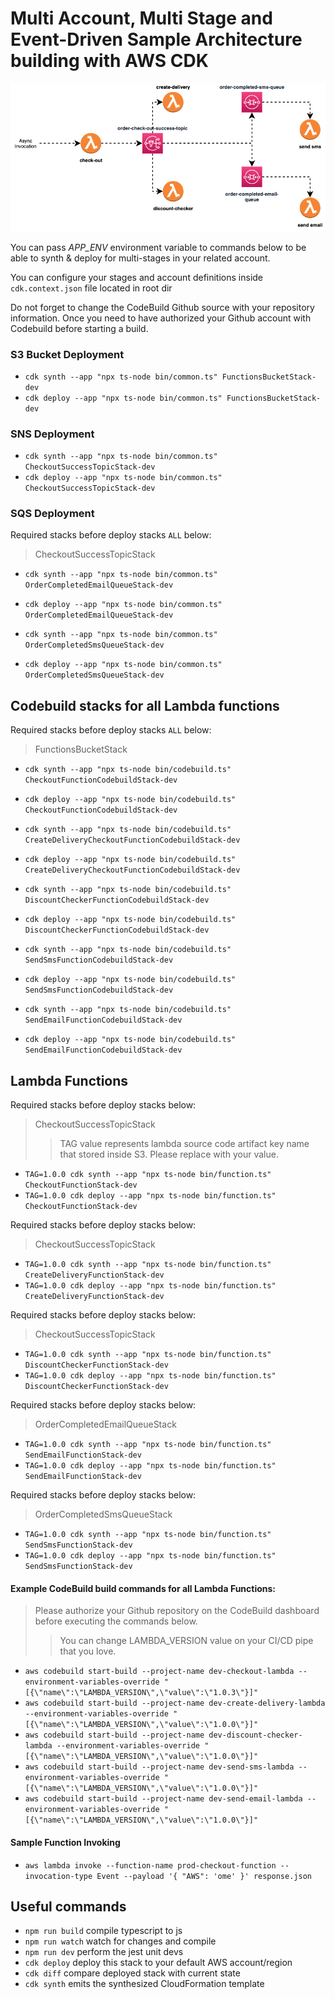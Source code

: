 # Multi Account, Multi Stage and Event-Driven Sample Architecture building with AWS CDK
![AWS CDK, IaC, AWS Cloud](assets/architecture.png?raw=true "Sample Architecture")

You can pass *APP_ENV* environment variable to commands below to be able to synth & deploy for multi-stages in your related account.

You can configure your stages and account definitions inside `cdk.context.json` file located in root dir

Do not forget to change the CodeBuild Github source with your repository information. Once you need to have authorized your Github account with Codebuild before starting a build.

### S3 Bucket Deployment
* `cdk synth --app "npx ts-node bin/common.ts" FunctionsBucketStack-dev`
* `cdk deploy --app "npx ts-node bin/common.ts" FunctionsBucketStack-dev`

### SNS Deployment
* `cdk synth --app "npx ts-node bin/common.ts" CheckoutSuccessTopicStack-dev`
* `cdk deploy --app "npx ts-node bin/common.ts" CheckoutSuccessTopicStack-dev`

### SQS Deployment
Required stacks before deploy stacks `ALL` below:
> CheckoutSuccessTopicStack
* `cdk synth --app "npx ts-node bin/common.ts" OrderCompletedEmailQueueStack-dev`
* `cdk deploy --app "npx ts-node bin/common.ts" OrderCompletedEmailQueueStack-dev`

* `cdk synth --app "npx ts-node bin/common.ts" OrderCompletedSmsQueueStack-dev`
* `cdk deploy --app "npx ts-node bin/common.ts" OrderCompletedSmsQueueStack-dev`

## Codebuild stacks for all Lambda functions
Required stacks before deploy stacks `ALL` below:
> FunctionsBucketStack

* `cdk synth --app "npx ts-node bin/codebuild.ts" CheckoutFunctionCodebuildStack-dev`
* `cdk deploy --app "npx ts-node bin/codebuild.ts" CheckoutFunctionCodebuildStack-dev`

* `cdk synth --app "npx ts-node bin/codebuild.ts" CreateDeliveryCheckoutFunctionCodebuildStack-dev`
* `cdk deploy --app "npx ts-node bin/codebuild.ts" CreateDeliveryCheckoutFunctionCodebuildStack-dev`

* `cdk synth --app "npx ts-node bin/codebuild.ts" DiscountCheckerFunctionCodebuildStack-dev`
* `cdk deploy --app "npx ts-node bin/codebuild.ts" DiscountCheckerFunctionCodebuildStack-dev`

* `cdk synth --app "npx ts-node bin/codebuild.ts" SendSmsFunctionCodebuildStack-dev`
* `cdk deploy --app "npx ts-node bin/codebuild.ts" SendSmsFunctionCodebuildStack-dev`

* `cdk synth --app "npx ts-node bin/codebuild.ts" SendEmailFunctionCodebuildStack-dev`
* `cdk deploy --app "npx ts-node bin/codebuild.ts" SendEmailFunctionCodebuildStack-dev`

## Lambda Functions
Required stacks before deploy stacks below:
> CheckoutSuccessTopicStack
>> TAG value represents lambda source code artifact key name that stored inside S3. Please replace with your value.
* `TAG=1.0.0 cdk synth --app "npx ts-node bin/function.ts" CheckoutFunctionStack-dev`
* `TAG=1.0.0 cdk deploy --app "npx ts-node bin/function.ts" CheckoutFunctionStack-dev`

Required stacks before deploy stacks below:
> CheckoutSuccessTopicStack
* `TAG=1.0.0 cdk synth --app "npx ts-node bin/function.ts" CreateDeliveryFunctionStack-dev`
* `TAG=1.0.0 cdk deploy --app "npx ts-node bin/function.ts" CreateDeliveryFunctionStack-dev`

Required stacks before deploy stacks below:
> CheckoutSuccessTopicStack
* `TAG=1.0.0 cdk synth --app "npx ts-node bin/function.ts" DiscountCheckerFunctionStack-dev`
* `TAG=1.0.0 cdk deploy --app "npx ts-node bin/function.ts" DiscountCheckerFunctionStack-dev`

Required stacks before deploy stacks below:
> OrderCompletedEmailQueueStack
* `TAG=1.0.0 cdk synth --app "npx ts-node bin/function.ts" SendEmailFunctionStack-dev`
* `TAG=1.0.0 cdk deploy --app "npx ts-node bin/function.ts" SendEmailFunctionStack-dev`

Required stacks before deploy stacks below:
> OrderCompletedSmsQueueStack
* `TAG=1.0.0 cdk synth --app "npx ts-node bin/function.ts" SendSmsFunctionStack-dev`
* `TAG=1.0.0 cdk deploy --app "npx ts-node bin/function.ts" SendSmsFunctionStack-dev`


#### Example CodeBuild build commands for all Lambda Functions:
> Please authorize your Github repository on the CodeBuild dashboard before executing the commands below.
>> You can change LAMBDA_VERSION value on your CI/CD pipe that you love.

* `aws codebuild start-build --project-name dev-checkout-lambda --environment-variables-override "[{\"name\":\"LAMBDA_VERSION\",\"value\":\"1.0.3\"}]"`
* `aws codebuild start-build --project-name dev-create-delivery-lambda --environment-variables-override "[{\"name\":\"LAMBDA_VERSION\",\"value\":\"1.0.0\"}]"`
* `aws codebuild start-build --project-name dev-discount-checker-lambda --environment-variables-override "[{\"name\":\"LAMBDA_VERSION\",\"value\":\"1.0.0\"}]"`
* `aws codebuild start-build --project-name dev-send-sms-lambda --environment-variables-override "[{\"name\":\"LAMBDA_VERSION\",\"value\":\"1.0.0\"}]"`
* `aws codebuild start-build --project-name dev-send-email-lambda --environment-variables-override "[{\"name\":\"LAMBDA_VERSION\",\"value\":\"1.0.0\"}]"`

#### Sample Function Invoking 
* `aws lambda invoke --function-name prod-checkout-function --invocation-type Event --payload '{ "AWS": 'ome' }' response.json`

## Useful commands

 * `npm run build`   compile typescript to js
 * `npm run watch`   watch for changes and compile
 * `npm run dev`    perform the jest unit devs
 * `cdk deploy`      deploy this stack to your default AWS account/region
 * `cdk diff`        compare deployed stack with current state
 * `cdk synth`       emits the synthesized CloudFormation template
